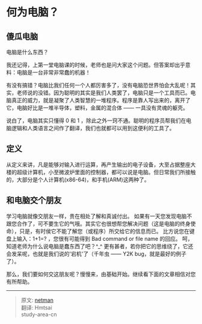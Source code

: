 # 何为电脑？

## 傻瓜电脑

电脑是什么东西？

我还记得，上第一堂电脑课的时候，老师也是问大家这个问题。但答案却出乎意料：电脑是一台非常非常蠢的机器！

有没有搞错？电脑比我们任何一个人都厉害多了，没有电脑恐世界怕会大乱呢！其实，老师说的没错。因为聪明的其实是我们人类罢了，电脑只是一个工具而已。电脑真正的威力，就是凝聚了人类智慧的一堆程序。程序是靠人写出来的，离开了它，电脑好比是一堆半导体，塑料，金属的混合体 —— 一具没有灵魂的躯壳。

说白了，电脑其实只懂得 0 和 1 ，除此之外一窍不通。聪明的程序员帮我们在电脑逻辑和人类语言之间作了翻译，我们也就都可以用到这便利的工具了。

## 定义

从定义来讲，凡是能够对输入进行运算，再产生输出的电子设备，大至占据整座大楼的超级计算机，小至微波炉里面的控制器，都可以说是电脑。但日常我们所接触的，大部分是个人计算机(x86-64)，和手机(ARM)这两种了。

## 和电脑交个朋友

学习电脑就像交朋友一样，贵在相处了解和真诚付出。 如果有一天您发现电脑不跟您合作了，可不要生它的气哦。其实它也很想帮您解决问题（这是电脑的终身使命），只是，有时侯它不能了解您（或程序）所交给它的信息而已。 比方说您在键盘上输入：1+1=? ，您很有可能得到 Bad command or file name 的回应。 呵，知道老师为什么说电脑是蠢东西了吧？^_^ 更有甚者，若你把它的思维绕了，它还会发呆呢，也就是我们说的'宕机'了（千年虫 —— Y2K bug，就是最好的例子了）。

那么，我们要如何交这朋友呢？慢慢来，由基础开始。继续看下面的文章相信对您有所帮助。

---
> 原文: [netman](http://www.study-area.org/compu/compu_defi.htm)</br>
> 翻译: Hmtsai</br>
> study-area-cn
